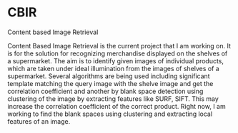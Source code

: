 # CBIR
Content based Image Retrieval

Content Based Image Retrieval is the current project that I am working on. It is for the solution for recognizing merchandise displayed on the shelves of a supermarket. The aim is to identify given images of individual products, which are taken under ideal illumination from the images of shelves of a supermarket.   Several algorithms are being used including significant template matching the query image with the shelve image and get the correlation coefficient and another by blank space detection using clustering of the image by extracting features like SURF, SIFT. This may increase the correlation coefficient of the correct product. Right now, I am working to find the blank spaces using clustering and extracting local features of an image.


